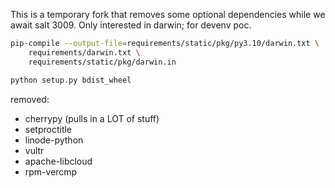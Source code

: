 This is a temporary fork that removes some optional dependencies while we await salt 3009. Only interested in darwin; for devenv poc.

```sh
pip-compile --output-file=requirements/static/pkg/py3.10/darwin.txt \
    requirements/darwin.txt \
    requirements/static/pkg/darwin.in

python setup.py bdist_wheel
```

removed:
- cherrypy (pulls in a LOT of stuff)
- setproctitle
- linode-python
- vultr
- apache-libcloud
- rpm-vercmp
